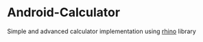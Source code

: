 # Android-Calculator
Simple and advanced calculator implementation using [rhino](https://github.com/brionmario/rhino-library-android/tree/master) library
